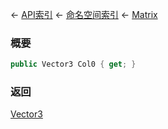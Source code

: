 ← [API索引](Api-Index) ← [命名空间索引](Namespace-Index) ← [Matrix](VRageMath.Matrix)

### 概要

```csharp
public Vector3 Col0 { get; }
```

### 返回

[Vector3](VRageMath.Vector3)

